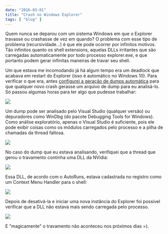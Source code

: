 ```yaml
---
date: "2016-03-01"
title: "Crash no Windows Explorer"
tags: [ "blog" ]
---
```

Quem nunca se deparou com um sistema Windows em que o Explorer travasse ou crashasse de vez em quando? O problema com esse tipo de problema (recursividade...) é que ele pode ocorrer por infinitos motivos. Tão infinitos quanto os shell extensions, aquelas DLLs irritantes que são carregadas automaticamente por todo processo explorer.exe, e que portanto podem gerar infinitas maneiras de travar seu shell.

Um que estava me incomodando já há algum tempo era um deadlock que acabava em restart do Explorer (isso é automático no Windows 10). Para verificar o que era, antes [configurei a geração de dumps automática](http://caloni.com.br/coletando-dumps-automaticamente) para que qualquer novo crash gerasse um arquivo de dump para eu analisá-lo. Só passou algumas horas para ter algo que pudesse trabalhar:

![](/images/HMQUIVT.png)

Um dump pode ser analisado pelo Visual Studio (qualquer versão) ou depuradores como WinDbg (do pacote Debugging Tools for Windows). Como análise exploratório, apenas o Visual Studio é suficiente, pois ele pode exibir coisas como os módulos carregados pelo processo e a pilha de chamadas da thread faltosa.

![](/images/n9CvNqG.png)

No caso do dump que eu estava analisando, verifiquei que a thread que gerou o travamento continha uma DLL da NVidia:

![](/images/Sj6KKkc.png)

Essa DLL, de acordo com o AutoRuns, estava cadastrada no registro como um Context Menu Handler para o shell:

![](/images/emFTzEo.png)

Depois de desativá-la e iniciar uma nova instância do Explorer foi possível verificar que a DLL não estava mais sendo carregada pelo processo.

![](/images/UKhavJr.png)

E "magicamente" o travamento não aconteceu nos próximos dias =).
